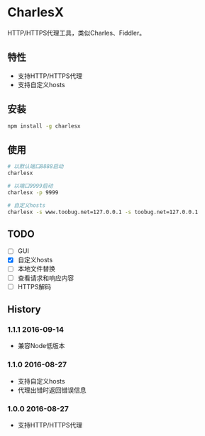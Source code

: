 # CharlesX

HTTP/HTTPS代理工具，类似Charles、Fiddler。

## 特性

- 支持HTTP/HTTPS代理
- 支持自定义hosts

## 安装

```sh
npm install -g charlesx
```

## 使用

```sh
# 以默认端口8888启动
charlesx

# 以端口9999启动
charlesx -p 9999

# 自定义hosts
charlesx -s www.toobug.net=127.0.0.1 -s toobug.net=127.0.0.1
```


## TODO

- [ ] GUI
- [x] 自定义hosts
- [ ] 本地文件替换
- [ ] 查看请求和响应内容
- [ ] HTTPS解码

## History

### 1.1.1 2016-09-14

- 兼容Node低版本

### 1.1.0 2016-08-27

- 支持自定义hosts
- 代理出错时返回错误信息

### 1.0.0 2016-08-27

- 支持HTTP/HTTPS代理